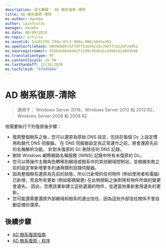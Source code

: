 ```yaml
---
description: 深入瞭解： AD 樹系復原-清除
title: AD 樹系復原-清除
ms.author: daveba
author: iainfoulds
manager: daveba
ms.date: 08/09/2018
ms.topic: article
ms.assetid: 5a291f65-794e-4fc3-996e-094c5845a383
ms.openlocfilehash: 6059db057af7d7f5164421bc7bdffcb22df24d5a
ms.sourcegitcommit: 65b6de6b44d41f1180c45db11cdd60cb2a093b46
ms.translationtype: MT
ms.contentlocale: zh-TW
ms.lasthandoff: 12/10/2020
ms.locfileid: "97045666"
---
```

# <a name="ad-forest-recovery---cleanup"></a>AD 樹系復原-清除

>適用于： Windows Server 2016、Windows Server 2012 和 2012 R2、Windows Server 2008 和 2008 R2

 視需要執行下列復原後步驟：

- 復原整個樹系之後，您可以還原為原始 DNS 設定，包括在每個 Dc 上設定慣用和替代 DNS 伺服器。 在 DNS 伺服器設定為正常運作之前，將會還原先前的名稱解析功能。 針對未復原的 Dc 刪除任何 DNS 記錄。
- 刪除 Windows 網際網路名稱服務 (WINS) 記錄中所有未復原的 Dc。
- 您可以將操作主機角色轉移到網域或樹系中的其他網域控制站，並根據失敗之前的設定來新增更多的通用類別目錄伺服器。
- 因為整個樹系還原為先前的狀態，所以已新增的任何物件 (例如使用者和電腦) 已新增，而且所有更新 (例如密碼變更) 在此時間點之後對現有物件所做的變更會遺失。 因此，您應該重新建立這些遺漏的物件，並適當地重新套用遺失的更新。
- 您可能還需要還原外部網域和樹系的連出信任，因為這些外部信任關係不會自動從備份還原。

## <a name="next-steps"></a>後續步驟

- [AD 樹系復原指南](AD-Forest-Recovery-Guide.md)
- [AD 樹系復原 - 程序](AD-Forest-Recovery-Procedures.md)
